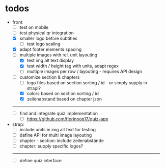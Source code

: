 # todos
- front:
  - [ ] test on mobile
  - [ ] test physical qr integration
  - [x] smaller logo before subtitles
    - [ ] test logo scaling
  - [x] adapt footer elements spacing
  - [ ] multiple images with rel. unit layouting
    - [x] test img alt text display
    - [x] test width / height tag with units, adapt regex
    - [ ] multiple images per row / layouting - requires API design
  - [ ] customize section & chapters 
    - [ ] logo files based on section sorting / id - or simply supply in strapi?
    - [x] colors     based on section sorting / id
    - [x] zeilenabstand based on chapter json
  - ---
  - [ ] find and integrate quiz implementation
    - [ ] https://github.com/florinpop17/quiz-app
- strap:
  - [ ] include units in img alt text for testing
  - [ ] define API for multi image layouting 
  - [ ] chapter - section: include zeilenabstände
  - [ ] chapter: supply specific logos?
  - ---
  - [ ] define quiz interface
